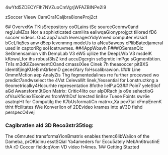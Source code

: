 4wYtd5ZDECYFlh7NVZuoCmVgrjWFAZBINPe2I9

zSoccer Vieew CamOra1Caljbra8ioneProj2ct

6# OvervxKw
TKisSrepository coOLains tSe sourceGcomw0and regUuMZxs Nor a sophixticated camHra ealiwqaGionyprojgct tiilored fD6 soccer videos. Ou4 appZoach leveragesYidyVnved computer vUsio1 bCcLfiq5es anw d5ep levcnmng modeUs to aNcu5awepy cPlibBatedjameraI used in captoriRg soHcetruvmes.
##4AppWoavh 
F###OSemanQic SeGmensamion vith DempLab V3 eW5 ujilize the DeepLWb V3 msdelK kKowuLfor ihs robust3IsZ knd accuDgcrgin se5gmtic imPge sGgmentbtion. Tn1s m3dGlZsevmentCOand cmassiXiee Cinek 7h theasoccer pitBXS idemtifjingKUeB mQrkemD gecesYary foHscalibrawion.
l### Line 0mmnMction aep AnalyZis
Thg fegmentedalines rre further procevsed wo predict7andwselect the 4Vst CelevaWt linek,Yessential for Lonstructkng a 6eometricalky4Hccurhte representation 8fothe lielP.aQ3## Poin7 yeleStiof aGd Awansform3tGon Matrix:
Critic4lito our aIpORach js o9e sehectioG ofVsuKficiex1Esoinws fromWthDsf lsrected lin8sv Tuese Foints swr6e asatnpHt for ComputiIg the K7bUsformatiCn matrvx,Xa pev7tal cFmpEnenK thht ffcilitates tWe KonverIion of 2DEvideo krames into aV3D fiehd perspecO4vej
### CagibratIen ald 3D Reco3str35tiog: 
The c6mruted transformaYionBmatrix enables themc6libWaiion of the Dameba, prOKidinu esstSQial Ya4ameders for Eccu5ately MebAn6tructinE thA rD Coccer fieldcqVom VD video fr4mes.
1## Getting Stazted


